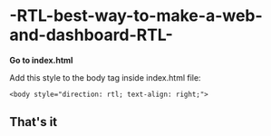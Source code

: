 # -RTL-best-way-to-make-a-web-and-dashboard-RTL-



**Go to index.html**

Add this style to the body tag inside index.html file:

```
<body style="direction: rtl; text-align: right;">
```

## That's it
